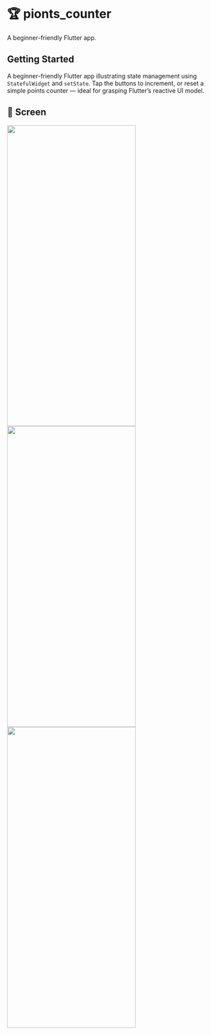 # 🏆 pionts_counter

A beginner-friendly Flutter app.

## Getting Started

A beginner-friendly Flutter app illustrating state management using `StatefulWidget` and `setState`. Tap the buttons to increment, or reset a simple points counter — ideal for grasping Flutter’s reactive UI model.

## 📱 Screen

<img src="https://github.com/user-attachments/assets/58fa2c50-c754-43c3-9180-56b3edb7b806" width="300" height="700" />
<br>

<img src="https://github.com/user-attachments/assets/49527ce0-0467-4fc0-bedc-bd210fce9447" width="300" height="700" />
<br>

<img src="https://github.com/user-attachments/assets/8531aa22-9673-463f-881f-4f7add0b0c4f" width="300" height="700" />
<br>
